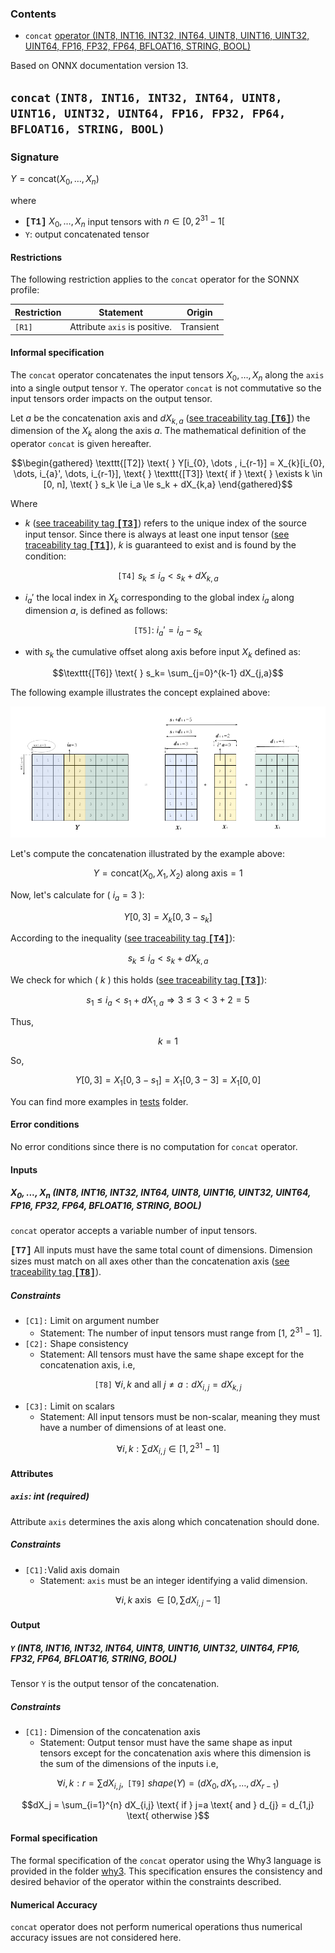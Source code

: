 
### Contents

- `concat` [operator (INT8, INT16, INT32, INT64, UINT8, UINT16, UINT32, UINT64, FP16, FP32, FP64, BFLOAT16, STRING, BOOL)](#types) 

Based on ONNX documentation version 13. 
<a id="types"></a>

## `concat` `(INT8, INT16, INT32, INT64, UINT8, UINT16, UINT32, UINT64, FP16, FP32, FP64, BFLOAT16, STRING, BOOL)`

### Signature

$Y = \text{concat}(X_{0}, \dots, X_{n})$

where
<a id="T1"></a>
- <b><span style="font-family: 'Courier New', monospace">[T1]</span></b> $X_{0}, \dots ,X_{n}$ input tensors with $n \in [0, 2^{31}-1[$
-  `Y`: output concatenated tensor

#### Restrictions

The following restriction applies to the `concat` operator for the SONNX profile:


| Restriction    | Statement | Origin |
| -------- | ------- | ------- |
| `[R1]`   | Attribute `axis` is positive. | Transient | 



#### Informal specification

The  `concat` operator concatenates the input tensors $X_{0}, \dots , X_{n}$ along the `axis` into a single output tensor `Y`. The operator `concat` is not commutative so the input tensors order impacts on the output tensor.

Let $a$ be the concatenation axis and $dX_{k,a}$ ([see traceability tag <b><span style="font-family: 'Courier New', monospace">[T6]</span></b>](#T6)) the dimension of the $X_{k}$ along the axis $a$. The mathematical definition of the operator `concat` is given hereafter. 

<a id="T2"></a>
<a id="T3"></a>
$$\begin{gathered}
 \texttt{[T2]} \text{  } Y[i_{0}, \dots , i_{r-1}] = X_{k}[i_{0}, \dots,  i_{a}', \dots, i_{r-1}], \text{  } \texttt{[T3]}  \text{  if } \text{  } \exists k \in [0, n], \text{  } s_k \le i_a \le s_k + dX_{k,a}
\end{gathered}$$


Where

- $k$ ([see traceability tag <b><span style="font-family: 'Courier New', monospace">[T3]</span></b>](#T3)) refers to the unique index of the source input tensor. Since there is always at least one input tensor ([see traceability tag <b><span style="font-family: 'Courier New', monospace">[T1]</span></b>](#T1)), $k$ is guaranteed to exist and is found by the condition:
<a id="T4"></a>
```math
 \texttt{[T4]} \text{  } s_k \leq i_{a} < s_k + dX_{k,a}
``` 
- $i_{a}'$ the local index in $X_{k}$ corresponding to the global index $i_{a}$ along dimension $a$, is defined as follows:
<a id="T5"></a>
```math
  \texttt{[T5]}\mathord{:} \text{  } i_{a}' = i_{a} - s_k
```
- with $s_k$ the cumulative offset along axis before input $X_{k}$ defined as:  
<a id="T6"></a>
```math
\texttt{[T6]}  \text{  } s_k= \sum_{j=0}^{k-1} dX_{j,a}
```

The following example illustrates the concept explained above:

![Concat example 1](imgs/Concat_example.png)

Let's compute the concatenation illustrated by the example above:
```math
Y = \text{concat}(X_0, X_1, X_2) \text{ along axis}=1
```
Now, let's calculate for \( $i_a = 3$ \):
```math
Y[0, 3] = X_k[0, 3 - s_k]
```
According to the inequality ([see traceability tag <b><span style="font-family: 'Courier New', monospace">[T4]</span></b>](#T4)):
```math
s_k \leq i_a < s_k + dX_{k,a}
```
We check for which \( $k$ \) this holds ([see traceability tag <b><span style="font-family: 'Courier New', monospace">[T3]</span></b>](#T3)):
```math
s_1 \leq i_a < s_1 + dX_{1,a} \Rightarrow 3 \leq 3 < 3 + 2 = 5
```
Thus,
```math
k = 1
```
So,
```math
Y[0,3] = X_1[0, 3 - s_1] = X_1[0, 3 - 3] = X_1[0, 0]
```

You can find more examples in [tests](./tests/.) folder.


#### Error conditions
No error conditions since there is no computation for `concat` operator. 

#### Inputs


#####  **$X_{0},...,X_{n}$** (INT8, INT16, INT32, INT64, UINT8, UINT16, UINT32, UINT64, FP16, FP32, FP64, BFLOAT16, STRING, BOOL)

`concat` operator accepts a variable number of input tensors. 
<a id="T7"></a>

<b><span style="font-family: 'Courier New', monospace">[T7]</span></b> All inputs must have the same total count of dimensions. Dimension sizes must match on all axes other than the concatenation axis ([see traceability tag <b><span style="font-family: 'Courier New', monospace">[T8]</span></b>](#T8)). 

#####  Constraints

- `[C1]:` Limit on argument number
	- Statement: The number of input tensors must range from [1, $2^{31}-1$]. 
- `[C2]:` Shape consistency
    - Statement: All tensors must have the same shape except for the concatenation axis, i.e, 

<a id="T8"></a>
```math
 \texttt{[T8]} \text{  } \forall i,k \text{ and all } j \neq a: dX_{i,j} = dX_{k,j}
```
- `[C3]:` Limit on scalars
    - Statement: All input tensors must be non-scalar, meaning they must have a number of dimensions of at least one.  

```math
  \forall i,k : \sum dX_{i,j} \in [1, 2^{31}-1]
```

#### Attributes

##### `axis`: int (required)
Attribute  `axis`  determines the axis along which concatenation should done. 

##### Constraints

-   `[C1]:`Valid axis domain
    -   Statement: `axis` must be an integer identifying a valid dimension.
```math
 \forall i,k \text{  axis } \in [0, \sum dX_{i,j}-1]
```

#### Output

##### `Y` (INT8, INT16, INT32, INT64, UINT8, UINT16, UINT32, UINT64, FP16, FP32, FP64, BFLOAT16, STRING, BOOL)

Tensor  `Y`  is the output tensor of the concatenation.

##### Constraints

-   `[C1]:` Dimension of the concatenation axis
	-	 Statement: Output tensor must have the same shape as input tensors except for the concatenation axis where this dimension is the sum of the dimensions of the inputs i.e,

```math
   \forall i,k : r = \sum dX_{i,j}, \text{  }  \texttt{[T9]} \text{  } shape(Y) = (dX_0,dX_1, \dots, dX_{r-1})
```
```math
dX_j = \sum_{i=1}^{n} dX_{i,j} \text{ if } j=a \text{ and } d_{j} = d_{1,j} \text{ otherwise }
```      


#### Formal specification
The formal specification of the `concat` operator using the Why3 language is provided in the folder [why3](./why3/.). This specification ensures the consistency and desired behavior of the operator within the constraints described.

#### Numerical Accuracy
`concat` operator does not perform numerical operations thus numerical accuracy issues are not considered here. 

